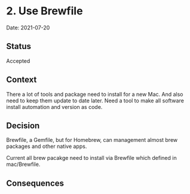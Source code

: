 # 2. Use Brewfile

Date: 2021-07-20

## Status

Accepted

## Context

There a lot of tools and package need to install for a new Mac. And also need to keep them update to date later. Need a tool to make all software install automation and version as code.

## Decision

Brewfile, a Gemfile, but for Homebrew, can management almost brew packages and other native apps. 

Current all brew pacakge need to install via Brewfile which  defined in mac/Brewfile.


## Consequences


